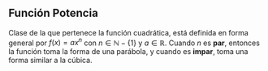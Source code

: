 Función Potencia
----------------

Clase de la que pertenece la función cuadrática, está definida en forma
general por $f(x) = ax^n$ con $n \in \mathbb{N} - \{1\}$ y
$a \in \mathbb{R}$. Cuando $n$ es **par**, entonces la función toma la
forma de una parábola, y cuando es **impar**, toma una forma similar a
la cúbica.
